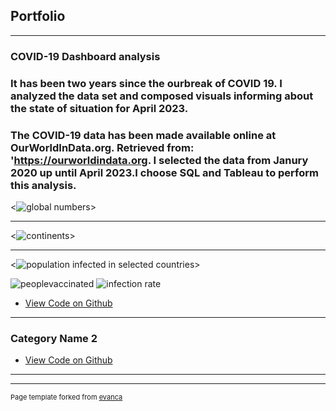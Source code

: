 ## Portfolio

---

### COVID-19 Dashboard analysis
### It has been two years since the ourbreak of COVID 19. I analyzed the data set and composed visuals informing about the state of situation for April 2023. 
### The COVID-19 data has been made available online at OurWorldInData.org. Retrieved from: 'https://ourworldindata.org. I selected the data from Janury 2020 up until April 2023.I choose SQL and Tableau to perform this analysis. 

[](/sample_page)
<![global numbers](https://user-images.githubusercontent.com/131153418/232831010-c2823949-6583-433a-9adf-4d0f5a5390ff.png)>

---
[](/pdf/sample_presentation.pdf)
<![continents](https://user-images.githubusercontent.com/131153418/232831099-de2dd7d5-3866-46a6-9ab4-8280324a3c11.png)>

---
[](http://example.com/)
<![population infected in selected countries](https://user-images.githubusercontent.com/131153418/232831026-0c2d25ab-e0e5-4ce8-916d-90890ab23809.png)>

![peoplevaccinated](https://user-images.githubusercontent.com/131153418/232831055-63a969e7-2fc5-4613-ac7f-58a0c2649f81.png)
![infection rate](https://user-images.githubusercontent.com/131153418/232831087-a2ea2dc9-e336-4cce-93f6-6f28c9c2b9f2.png)

- [View Code on Github](https://github.com/mierzynskiwojciech/mierzynskiwojciech.github.io/blob/master/SQLQuery1.sql)

---

### Category Name 2

- [View Code on Github](https://github.com/mierzynskiwojciech/mierzynskiwojciech.github.io/blob/master/SQLQuery1.sql)


---






---
<p style="font-size:11px">Page template forked from <a href="https://github.com/evanca/quick-portfolio">evanca</a></p>
<!-- Remove above link if you don't want to attibute -->
